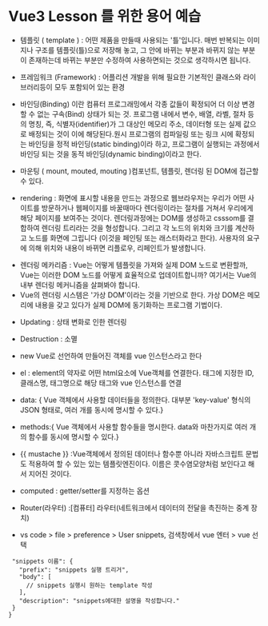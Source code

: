 # Vue3 Lesson 를 위한 용어 예습
- 템플릿 ( template ) : 어떤 제품을 만들때 사용되는 '틀'입니다. 매번 반복되는 이미지나 구조를 템플릿(틀)으로 저장해 놓고, 그 안에 바뀌는 부분과 바뀌지 않는 부분이 존재하는데 바뀌는 부분만 수정하여 사용하면되는 것으로 생각하시면 됩니다.

- 프레임워크 (Framework) : 어플리션 개발을 위해 필요한 기본적인 클래스와 라이브러리등이 모두 포함되어 있는 환경
- 바인딩(Binding) 이란 컴퓨터 프로그래밍에서 각종 값들이 확정되어 더 이상 변경할 수 없는 구속(Bind) 상태가 되는 것. 프로그램 내에서 변수, 배열, 라벨, 절차 등의 명칭, 즉, 식별자(identifier)가 그 대상인 메모리 주소, 데이터형 또는 실제 값으로 배정되는 것이 이에 해당된다.원시 프로그램의 컴파일링 또는 링크 시에 확정되는 바인딩을 정적 바인딩(static binding)이라 하고, 프로그램이 실행되는 과정에서 바인딩 되는 것을 동적 바인딩(dynamic binding)이라고 한다.   
- 마운팅 ( mount, mouted, mouting )컴포넌트, 템플릿, 렌더링 된 DOM에 접근할 수 있다.

-  rendering : 화면에 표시할 내용을 만드는 과정으로 웹브라우저는 우리가 어떤 사이트를 방문하거나 웹페이지를 바꿀때마다 렌더링이라는 절차를 거쳐서 우리에게 해당 페이지를 보여주는 것이다. 렌더링과정에는 DOM를 생성하고 csssom를 결합하여 렌더링 트리라는 것을 형성합니다. 그리고 각 노드의 위치와 크기를 계산하고 노드를 화면에 그립니다 (이것을 페인팅 또는 래스터화라고 한다). 사용자의 요구에 의해 위치와 내용이 바뀌면 리플로우, 리페인트가 발생합니다.  
* 렌더링 메카리즘 : Vue는 어떻게 템플릿을 가져와 실제 DOM 노드로 변환할까, Vue는 이러한 DOM 노드를 어떻게 효율적으로 업데이트합니까? 여기서는 Vue의 내부 렌더링 메커니즘을 살펴봐야 합니다.  
* Vue의 렌더링 시스템은 '가상 DOM'이라는 것을 기반으로 한다. 가상 DOM은 메모리에 내용을 갖고 있다가 실제 DOM에 동기화하는 프로그램 기법이다.

-  Updating : 상태 변화로 인한 렌더링
- Destruction : 소멸
- new Vue로 선언하여 만들어진 객체를 vue 인스턴스라고 한다
- el : element의 약자로 어떤 html요소에 Vue객체를 연결한다. 태그에 지정한 ID, 클래스명, 태그명으로 해당 태그와 vue 인스턴스를 연결 
- data: { Vue 객체에서 사용할 데이터들을 정의한다. 대부분 'key-value' 형식의 JSON 형태로, 여러 개를 동시에 명시할 수 있다.}
- methods:{ Vue 객체에서 사용할 함수들을 명시한다. data와 마찬가지로 여러 개의 함수를 동시에 명시할 수 있다.}
- {{ mustache }} :Vue객체에서 정의된 데이터나 함수뿐 아니라 자바스크립트 문법도 적용하여 할 수 있는 있는 템플릿엔진이다. 이름은 콧수염모양처럼 보인다고 해서 지어진 것이다. 
- computed : getter/setter를 지정하는 옵션


- Router(라우터) :[컴퓨터] 라우터(네트워크에서 데이터의 전달을 촉진하는 중계 장치) 
-  vs code > file > preference > User snippets, 검색창에서 vue 엔터 > vue 선택
 ``` {
  "snippets 이름": {
    "prefix": "snippets 실행 트리거",
    "body": [
      // snippets 실행시 원하는 template 작성
    ],
    "description": "snippets에대한 설명을 작성합니다."
  }
}
```
